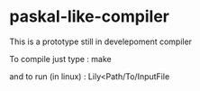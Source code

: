 # paskal-like-compiler
This is a prototype still in develepoment compiler

To compile just type : 
make

and to run (in linux) :
Lily<Path/To/InputFile
